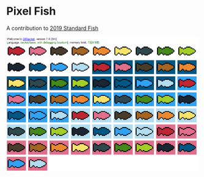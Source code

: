 # Pixel Fish

A contribution to [2019 Standard Fish](https://github.com/standard-fish/summer-competititon-2019)

![PIXEL FISH!](pixel-fish.png)

